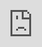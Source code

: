 ```yaml
---
marp: true
title: Petit cours d'épidémiologie mathématique - Propagation dans des groupes et propagation spatio-temporelle
description: Julien Arino - Petit cours d'épidémiologie mathématique - Cours 10 - Propagation dans des groupes et propagation spatio-temporelle des épidémies
theme: default
paginate: false
math: mathjax
size: 4K
---
```


<style>
  .theorem {
    text-align:justify;
    background-color:#16a085;
    border-radius:20px;
    padding:10px 20px 10px 20px;
    box-shadow: 0px 1px 5px #999;  margin-bottom: 10px;
  }
  .definition {
    text-align:justify;
    background-color:#ededde;
    border-radius:20px;
    padding:10px 20px 10px 20px;
    box-shadow: 0px 1px 5px #999;
    margin-bottom: 10px;
  }
  img[alt~="center"] {
    display: block;
    margin: 0 auto;
  }
</style>

<!-- _backgroundImage: "linear-gradient(to top, #85110d, 1%, white)" -->
# Petit cours d'épidémiologie mathématique<br/>Propagation dans des groupes et propagation spatio-temporelle des épidémies

Julien Arino [![width:32px](https://raw.githubusercontent.com/julien-arino/petit-cours-epidemio-mathematique/main/FIGS/email-round.png)](mailto:Julien.Arino@umanitoba.ca) [![width:32px](https://raw.githubusercontent.com/julien-arino/petit-cours-epidemio-mathematique/main/FIGS/world-wide-web.png)](https://julien-arino.github.io/) [![width:32px](https://raw.githubusercontent.com/julien-arino/petit-cours-epidemio-mathematique/main/FIGS/github-icon.png)](https://github.com/julien-arino)

Department of Mathematics & Data Science Nexus
University of Manitoba*

<div style = "font-size:18px; margin-top:-10px; padding-bottom:30px;"></div>

Canadian Centre for Disease Modelling
Canadian COVID-19 Mathematical Modelling Task Force
NSERC-PHAC EID Modelling Consortium (CANMOD, MfPH, OMNI/RÉUNIS)

<div style = "text-align: justify; position: relative; bottom: -5%; font-size:18px;">
* The University of Manitoba campuses are located on original lands of Anishinaabeg, Cree, Oji-Cree, Dakota and Dene peoples, and on the homeland of the Métis Nation.</div>

--- 

<!-- _backgroundImage: "radial-gradient(white,80%,#f1c40f)" -->
# Plan de ce cours
- Hétérogénéité de la propagation au sein d'une population
- La mobilité et la propagation spatio-temporelle des maladies infectieuses
- Les vagues de COVID-19

---
<!-- _backgroundImage: "linear-gradient(to bottom, #f1c40f, 20%, white)" -->
# <!--fit-->Hétérogénéité de la propagation au sein d'une population

- Structure d'âge
- Structure sociale
- Hétérogénéité des pathogènes

---

<!-- _backgroundImage: "linear-gradient(to bottom, #156C26, 20%, white)" -->
# <!--fit-->Structure d'âge

---

# <!-- fit -->Bien des maladies affectent différemment des âges différents

- Maladies infantiles conférant une immunité à vie: rougeole (*measles*), mumps, etc.
- Maladies pour lesquelles une immunité est acquise par exposition répétée à l'agent pathogène: paludisme
- Maladies pour lesquelles des contacts répétés sont importants: enfants jouant ensemble, adultes rencontrant d'autres adultes, adultes avec jeunes enfants contractant une maladie à l'école (concept important: WAIFW - who acquires infection from whom, qui acquiert la maladie de qui)

---

![bg left:69%](https://www.cdc.gov/mmwr/preview/mmwrhtml/figures/m6013a1f.gif "https://www.cdc.gov/mmwr/preview/mmwrhtml/mm6013a1.htm")

# Cas de rougeole parmi des voyageurs rentrant aux USA

<!-- Measles cases among travellers returning to the US https://www.cdc.gov/mmwr/preview/mmwrhtml/mm6013a1.htm -->

---

![bg contain](https://raw.githubusercontent.com/julien-arino/petit-cours-epidemio-mathematique/main/FIGS/malaria-deaths-by-age.png)

<!-- Max Roser and Hannah Ritchie (2019) - 'Malaria'. Published online at OurWorldInData.org. Retrieved from: 'https://ourworldindata.org/malaria' [Online Resource] -->

---

# Patterns de contact de la population aux USA pendant la pandémie de COVID-19

![bg right:65%](https://media.springernature.com/full/springer-static/image/art%3A10.1038%2Fs41467-021-20990-2/MediaObjects/41467_2021_20990_Fig3_HTML.png?as=webp)

<!-- https://doi.org/10.1038/s41467-021-20990-2 -->

---

<!-- _backgroundImage: "linear-gradient(to bottom, #156C26, 20%, white)" -->
# <!--fit-->Structure sociale

---

# <!--fit-->La structure sociale joue aussi un rôle prépondérant

- L'âge est déterminant de la structure sociale et donc des contacts:
  - École
  - Travail
  - Évènements sociaux
- Dans les pays à forte immigration: nouveaux immigrants vs population plus établie, p.ex., TB
- Groupes à risque: utilisateurs de drogue (VIH)

---

![bg contain](https://raw.githubusercontent.com/julien-arino/petit-cours-epidemio-mathematique/main/FIGS/pnas.202112605fig01.jpg "Within and between classroom transmission patterns of seasonal influenza among primary school students in Matsumoto city, Japan https://doi.org/10.1073/pnas.2112605118")

<!-- Within and between classroom transmission patterns of seasonal influenza among primary school students in Matsumoto city, Japan https://doi.org/10.1073/pnas.2112605118 -->

---

![bg right:71%](https://erj.ersjournals.com/content/erj/38/4/895/F1.large.jpg "https://doi.org/10.1183/09031936.00196610")

# Arrivées au CAN depuis des pays dans des groupes ayant une incidence par 100K ..

---

![bg contain](https://www.cdc.gov/mmwr/preview/mmwrhtml/figures/m6410a2f2.gif "https://www.cdc.gov/mmwr/preview/mmwrhtml/mm6410a2.htm")

---

![bg contain](https://www.cdc.gov/hiv/images/basics/statistics/infographics/cdc-hiv-statistics-diagnoses-category-1200x630.png "https://www.cdc.gov/hiv/basics/statistics.html")

---

<!-- _backgroundImage: "linear-gradient(to bottom, #156C26, 20%, white)" -->
# <!--fit-->Hétérogénéité des pathogènes

---

![bg contain](https://raw.githubusercontent.com/julien-arino/petit-cours-epidemio-mathematique/main/FIGS/ppat.1008984.g001.png "Characterising the epidemic spread of influenza A/H3N2 within a city through phylogenetics https://doi.org/10.1371/journal.ppat.1008984")

---

![bg contain](https://raw.githubusercontent.com/julien-arino/petit-cours-epidemio-mathematique/main/FIGS/InfluenzaStrainsCAN_2019-2020.png)

---

<div style="width:100%; height:100%">
  <iframe src="https://covariants.org/per-country?country=South+Africa" style="position:absolute; top:0px; left:0px; 
  width:100%; height:100%; border: none; overflow: hidden;"></iframe>
</div>

---

<!-- _backgroundImage: "linear-gradient(to bottom, #f1c40f, 20%, white)" -->
# La mobilité et la propagation spatio-temporelle des maladies infectieuses

---

# <!-- fit -->On sait les pathogènes mobile depuis longtemps

<!--<div style = "text-align: justify">-->
Le mal, dit-on, fit son apparition en **Ethiopie**, au-dessus de l'Egypte : de là il descendit en **Egypte** et en **Libye** et se répandit sur la majeure partie des territoires du Roi [de **Perse**]. Il se déclara subitement à **Athènes** et, comme il fit au **Pirée** ses premières victimes, on colporta le bruit que les Péloponnésiens avaient empoisonné les puits ; car au Pirée il n'y avait pas encore de fontaines. Il atteignit ensuite la **ville haute** et c'est là que la mortalité fut de beaucoup la plus élevée.
<!--</div>-->

<div style = "text-align: right; position: relative; bottom: -10%; ">

[Thucydide](https://fr.wikipedia.org/wiki/Thucydide) (c. 460 AEC - c. 395 AEC)
[Histoire de la guerre du Péloponnèse](http://remacle.org/bloodwolf/historiens/thucydide/livre2.htm#XLVIII)
</div>

![bg 90% right:30%](https://raw.githubusercontent.com/julien-arino/presentations/main/FIGS/various/Thucydides-bust-noBG.png)

---

# <!-- fit -->La mobilité est compliquée et induit la spatialisation des maladies

**La mobilité est compliquée**:

- Nombreuses modalités: marche, vélo, véhicule personnel, bus, train, bateau, avion
- Durées variées: épicier du coin $\neq$ aller au travail $\neq$ voyages de plusieurs jours (travail ou plaisir) $\neq$ relocalisation, immigration ou demande d'asile
- Volumes difficiles à appréhender

Néanmoins, la **mobilité conduit la propagation spatio-temporelle**:
- La grande peste (1347-1353) est arrivée en Europe et s'est propagée le long des routes commerciales
- SARS-CoV-1 s'est répandu depuis HKG en suivant le réseau aérien
- Khan, Arino, Hu *et al*, [Spread of a novel influenza A (H1N1) virus via global airline transportation](https://www.nejm.org/doi/pdf/10.1056/NEJMc0904559), *New England Journal of Medicine* (2009)
</div>

---

![bg contain](https://raw.githubusercontent.com/julien-arino/presentations/main/FIGS/transportation/trade_routes_1212AD.png)

---

![bg contain](https://raw.githubusercontent.com/julien-arino/presentations/main/FIGS/epidemio/Peste-Delumeau.jpg)

---

![bg contain](https://www.usu.edu/markdamen/1320hist&civ/slides/06plague/map.jpg)

---

# <!--fit-->La grande peste: quelques faits

- Première des pestes du moyen âge à atteindre l'Europe
- Affecte l'Afro-Eurasie de 1346 à 1353
- Europe 1347-1351
- Tue 75–200M en Eurasie & Afrique du Nord
- Tue 30-60% de la population Européenne

![bg right:35%](https://upload.wikimedia.org/wikipedia/commons/thumb/1/15/Yersinia_pestis_fluorescent.jpeg/1036px-Yersinia_pestis_fluorescent.jpeg)

---

# Mesures de contrôle de la peste

- Lazzarettos de Dubrovnik 1377 (30 jours)
- Quarantena de Venise 1448 (40 jours)
- Isolation des cas connus ou suspectés et de toute personne ayant été en contact avec eux, d'abord pour 14 jours puis graduellemt augmenté à 40 jours
- Amélioration des conditions sanitaires: alimentation en eau propre, collecte des déchets, inspection de la nourriture
- .. Trouvez et tuez un serpent, coupez le en bouts et badigeonnez les bubons avec. (Le serpent, associé à Satan, attire le mal hors du corps, puisque le mal attire le mal)

![bg left:24%](https://upload.wikimedia.org/wikipedia/commons/thumb/a/a7/Nuremberg_chronicles_-_Dance_of_Death_%28CCLXIIIIv%29.jpg/1201px-Nuremberg_chronicles_-_Dance_of_Death_%28CCLXIIIIv%29.jpg)

---

# La propagation spatio-temporelle des pathogènes a évolué avec la mobilité

- Les pathogènes suivent les routes de commerce

- Jadis, les routes de commerce étaient relativement faciles à appréhender

- Celà a changé avec l'accélération et la globalisation de la mobilité

---

![bg contain](https://raw.githubusercontent.com/julien-arino/presentations/main/FIGS/transportation/duration_Paris_Bordeaux.png)

---

![bg 100%](https://upload.wikimedia.org/wikipedia/commons/b/bf/High_Speed_Railroad_Map_of_Europe.svg)
![bg 100%](https://upload.wikimedia.org/wikipedia/commons/thumb/8/86/Rail_map_of_China_%28high_speed_highlighted%29_WP.svg/1280px-Rail_map_of_China_%28high_speed_highlighted%29_WP.svg.png)

---

![bg contain](https://raw.githubusercontent.com/julien-arino/presentations/main/FIGS/transportation/world_graph-degree.png)

---

![bg contain](https://www.cmaj.ca/content/cmaj/182/6/579/F2.large.jpg)

---

![bg contain](https://raw.githubusercontent.com/julien-arino/presentations/main/FIGS/transportation/passengers_transported_worldwide.png)

---

# <!--fit-->Un paysage juridictionnel fragmenté

- Divisions politiques (juridictions): groupes de nations (p.ex., EU), nations, provinces/états, régions, départements, villes..
- Déplacement entre juridictions peut être compliqué voire impossible
- Données intégrées au niveau juridictionnel
- Politique décidée au niveau juridictionnel

![bg right:40%](https://compote.slate.com/images/af3c1e4a-9ca9-4caa-8cbb-7f4f34c9ac88.jpeg?width=1440&rect=1560x1040&offset=0x0)

---

# <!--fit-->La mobilité est importante dans le contexte de la santé

```
Tout migrant ou voyageur transporte en lui son "historique de santé"
```

- infections latentes et/ou actives (TB, H1N1, polio)
- immunisations (les programmes varient par pays)
- pratiques de santé/nutrition practices (KJv)
- méthodes de traitement (antiviraux)

```
Les pathogènes ignorent les frontières et la politique
```

- Politiques de traitement antiviral du Canada et des USA
- SARS-CoV-2, ça vous dit quelque chose?

---

# SARS-CoV-1 (2002-2003)

## Impact global

- Cas index pour la propagation internationale arrive à HKG le 21 février 2003

- Dernier pays (Taiwan) avec de la transmission locale retiré de la liste le 5 juillet 2003

- 8273 cas dans 28 pays

- (De ces cas, 1706 étaient des travailleurs de la santé)

- 775 morts (CFR 9.4%)

![bg right:45%](https://www.cdc.gov/sars/lab/images/coronavirus2.gif)

---

![bg contain](https://raw.githubusercontent.com/julien-arino/presentations/main/FIGS/sars-cov-1/SARS_countries_with_time.png)


---

![bg contain](https://raw.githubusercontent.com/julien-arino/presentations/main/FIGS/polio/polio_vaccine_coverage_Africa_2003.png)

---

![bg contain](https://raw.githubusercontent.com/julien-arino/presentations/main/FIGS/polio/West_Central_Africa_Polio_2000_2006_noNGA.png)

---

![bg contain](https://raw.githubusercontent.com/julien-arino/presentations/main/FIGS/polio/West_Central_Africa_Polio_2000_2006.png)

---

![bg contain](https://www.nejm.org/na101/home/literatum/publisher/mms/journals/content/nejm/2006/nejm_2006.355.issue-24/nejmp068200/production/images/img_medium/nejmp068200_f1.jpeg)

<div style = "position: relative; bottom: -57%; padding-bottom:0px; font-size:25px; text-align: right;">
Propagation polio 2002-2006. Pallansch & Sandhu, N Engl J Med 2006; 355:2508-2511
</div>

---
<!-- _backgroundImage: "linear-gradient(to bottom, #f1c40f, 20%, white)" -->
# <!-- fit -->Les vagues de COVID-19

<div style = "position: relative; bottom: -40%; font-size:20px;">

JA. [Describing, modelling and forecasting the spatial and temporal spread of COVID-19 - A short review](https://server.math.umanitoba.ca/~jarino/publications/Arino-2022-FIC85.pdf). *Fields Institute Communications* **85**:25-51 (2022)
</div>

---

# Amplification à Wuhan (Province du Hubei)

- Détails de l'émergence et timeline précis avant début de l'amplification inconnus
- Amplification à Wuhan
	- Cluster de cas de pneumonie principalement liés auHuanan Seafood Market
	- 27 décembre 2019: premier rapport au gouvernement local
	- 31 décembre 2019: publication
	- 8 janvier 2020: identification du SARS-CoV-2 cmme agent causatif
-  $\sim$ 23 January 2020: lockdown Wuhan et province du Hubei + mandats de masques

Le 29 janvier, le virus est présent dans toutes les proinces de Chine

---

# Premières détections hors de Chine

<style scoped>
table {
    height: 100%;
    width: 100%;
    font-size: 20px;
}
</style>

| Date | Lieu | Note (date arrivée cas, etc.) |
|------|----------|------|
| 13 Jan. | Thailande | Arrivé 8 Jan. |
| 16 Jan. | Japon | Arrivé 6 Jan. |
| 20 Jan. | Republique de Corée | Détecté aéroport le 19 Jan. |
| 20 Jan. | USA | Arrivé Jan. 15 |
| 23 Jan. | Népal | Arrivé 13 Jan. |
| 23 Jan. | Singapour | Arrivé 20 Jan. |
| 24 Jan. | France | Arrivé 22 Jan. |
| 24 Jan. | Vietnam | Arrivé 13 Jan. |
| 25 Jan. | Australie | Arrivé 19 Jan. |
| 25 Jan. | Malaisie | Arrivé 24 Jan. |

---

# Un bémol : évidence de propagation plus tôt

- Rapport aux autorités de Wuhan le 27 décembre 2019
- Premières exportation détectées en Thailande et au Japon les 13 et 16 janvier 2020 (avec importations les 8 et 6 janvier)

$\implies$ amplification doit avoir commencé plus tôt

- France: échantillon prélevé d'un homme de 42 ans (dernier voyage en Algérie en aout 2019) qui se présente aux urgences le 27 décembre 2019
- Études rétrospectives en GB et Italie montrent aussi des cas de COVID-19 non détectés dans la période pré-pandémique

---

![bg contain](https://raw.githubusercontent.com/julien-arino/presentations/main/FIGS/sars-cov-2/CT_extent_2020-07-30.png)

---

![bg contain](https://raw.githubusercontent.com/julien-arino/presentations/main/FIGS/sars-cov-2/VOC_countries_reporting_by_date_2022_04_07.png)

---

![bg contain](https://raw.githubusercontent.com/julien-arino/presentations/main/FIGS/sars-cov-2/VOC_countries_reporting_since_first_case_2022_04_07.png)

